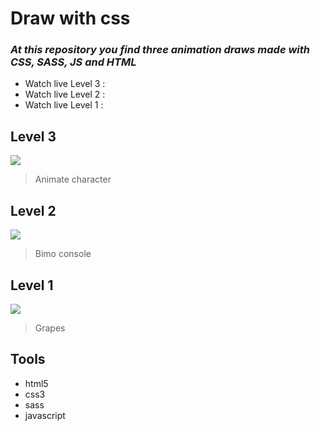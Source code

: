 # Draw with css
### _At this repository you find three  animation draws  made with CSS, SASS, JS and HTML_ 

+ Watch live Level 3 :
+ Watch live Level 2 :
+ Watch live Level 1 :

## Level 3 
![](https://scontent.fbog2-3.fna.fbcdn.net/v/t39.30808-6/241756024_133222065699853_7240357142520025139_n.jpg?_nc_cat=104&ccb=1-5&_nc_sid=730e14&_nc_ohc=vNNSC28XtD4AX8VfpRq&tn=BsSK83PwEuTDTdzs&_nc_ht=scontent.fbog2-3.fna&oh=00_AT-Hyhvh8EvsQ2tlKWIzTxn2PgsJxzEy9dpHkXMM8sc7SQ&oe=6225E62D)
> Animate character

## Level 2
![](https://scontent.fbog2-3.fna.fbcdn.net/v/t39.30808-6/241772635_133222042366522_8676924253438930037_n.png?_nc_cat=106&ccb=1-5&_nc_sid=730e14&_nc_ohc=0Q7lNHqX3hcAX9ZQlJ7&_nc_ht=scontent.fbog2-3.fna&oh=00_AT8I1dIP9PvdM-4HXtXLG7ksZzA5kx4tNZIq3t5olKnJRA&oe=62267814)
> Bimo console

## Level 1 
![](https://scontent.fbog2-5.fna.fbcdn.net/v/t39.30808-6/241778808_133222152366511_5961984635799861440_n.jpg?_nc_cat=100&ccb=1-5&_nc_sid=730e14&_nc_ohc=joMcSmsPHh8AX8aC1jl&_nc_ht=scontent.fbog2-5.fna&oh=00_AT-zh5eJQIMQedhMoy1zx3v2ZwoIs6333RWzpVu6JaqSDw&oe=622696CF)
> Grapes

## Tools
- html5
- css3
- sass
- javascript
